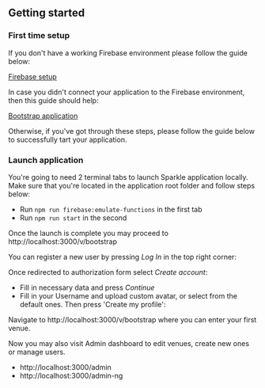 ## Getting started

### First time setup

If you don't have a working Firebase environment please follow the guide below:

[Firebase setup](create-new-environment.md)

In case you didn't connect your application to the Firebase environment, then this guide should help:

[Bootstrap application](bootstrap-application.md)

Otherwise, if you've got through these steps, please follow the guide below to successfully tart your application.

### Launch application

You're going to need 2 terminal tabs to launch Sparkle application locally. Make sure that you're located in the application root folder and follow steps below:

* Run `npm run firebase:emulate-functions` in the first tab
* Run `npm run start` in the second

Once the launch is complete you may proceed to http://localhost:3000/v/bootstrap

You can register a new user by pressing _Log In_ in the top right corner:

Once redirected to authorization form select _Create account_:

* Fill in necessary data and press _Continue_
* Fill in your Username and upload custom avatar, or select from the default ones. Then press 'Create my profile':

Navigate to http://localhost:3000/v/bootstrap where you can enter your first venue.

Now you may also visit Admin dashboard to edit venues, create new ones or manage users.

* http://localhost:3000/admin
* http://localhost:3000/admin-ng
